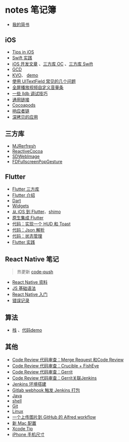 # notes 笔记簿 

+ [我的简书](https://www.jianshu.com/u/f75be2cdebe5)

## iOS 

+ [Tips in iOS](docs/ios/tips_in_ios.md)
+ [Swift 实践](https://www.yuque.com/docs/share/fdcd7dcb-aaf3-4a43-8e6d-f16f64dfa210?#)
+ [iOS 开发文章](docs/ios/articles.md) 、[三方库 OC](docs/ios/third_party_library_OC.md) 、[三方库 Swift](docs/ios/third_party_library_Swift.md)
+ [GCD](docs/ios/gcd.md)
+ [KVO](./docs/ios/kvo_ios.md)、 [demo](./code/UcarShareDemo/)
+ [使用 UITextField 常见的几个问题](docs/ios/uitextfield_problems.md)
+ [全屏播放视频自定义音量条](docs/ios/ucar_volume.md)
+ [一些 lldb 调试技巧](docs/ios/lldb.md)
+ [通用链接](docs/ios/universal_links.md)
+ [Cocoapods](docs/ios/cocoapods.md)
+ [响应者链](docs/ios/responderchain.md)
+ [深拷贝的应用](docs/ios/deep_copy.md)

## 三方库
+ [MJRerfresh](./docs/ios/mjrefresh.md)
+ [ReactiveCocoa](./docs/ios/rac.md) 
+ [SDWebImage](docs/ios/SDWebImage.md)
+ [FDFullscreenPopGesture](docs/ios/FDFullscreenPopGesture.md)

## Flutter
+ [Flutter 三方库](./flutter/flutter_vender.md)
+ [Flutter 介绍](./flutter/flutter_intro.md)
+ [Dart](./flutter/dart.md)
+ [Widgets](./flutter/widget.md)
+ [从 iOS 到 Flutter](./flutter/from_ios_to_flutter.md)、[shimo](https://shimo.im/docs/xqy3YkHg9X9RPVDq/)
+ [原生集成 Flutter](./flutter/add_flutter_to_native.md)
+ [代码：实现一个 HUD 和 Toast](./flutter/flutter_progresshud_toast.md)
+ [代码：Json 解析](./flutter/json_parsing_in_flutter.md)
+ [代码：状态管理](./flutter/state_manage_in_flutter.md)
+ [Flutter 实践](./flutter/flutter_practice.md)

## React Native 笔记 

> 热更新 [code-push](https://github.com/microsoft/react-native-code-push)

- [React Native 资料](./rn/rn_blogs.md)
- [JS 基础语法](./rn/js_lang.md)
- [React Native 入门](./rn/rn_0_start.md)
- [错误记录](./rn/rn_error.md)

## 算法  
+ [栈](docs/algorithm/stack.md) 、[代码demo](https://github.com/AllenSWB/notes/tree/master/code/StackDemo)

## 其他
+ [Code Review 代码审查：Merge Request 和Code Review](docs/CITools/mergerequest.md)
+ [Code Review 代码审查：Crucible + FishEye](docs/CITools/Crucible.md)
+ [Code Review 代码审查：Gerrit](docs/CITools/gerritinstall.md)
+ [Code Review 代码审查：Gerrit关联Jenkins](docs/CITools/Gerrit%20+%20Jenkins.md)
+ [Jenkins 环境搭建](docs/CITools/Jenkins%E7%8E%AF%E5%A2%83%E6%90%AD%E5%BB%BA.md)
+ [Gitlab webhook 触发 Jenkins 打包](docs/CITools/Gitlab_webhook.md)
+ [Java](docs/java_basic.md)
+ [shell](docs/shell.md)
+ [Git](docs/git.md)
+ [Linux](./docs/linux.md)
+ [一个上传图片到 GitHub 的 Alfred workflow](docs/applescript.md)
+ [新 Mac 配置](./docs/mac.md)
+ [Xcode Tip](./docs/ios/xcode_tip.md)
+ [iPhone 手机尺寸](docs/ios/ios_design.md) 